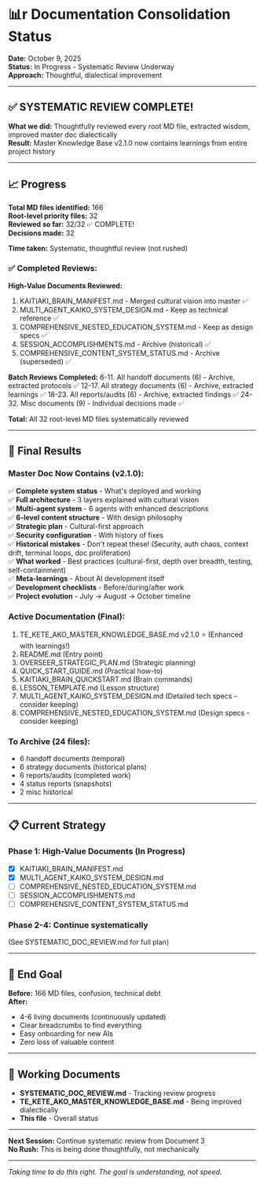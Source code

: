 # 📊r Documentation Consolidation Status

**Date:** October 9, 2025  
**Status:** In Progress - Systematic Review Underway  
**Approach:** Thoughtful, dialectical improvement

---

## ✅ SYSTEMATIC REVIEW COMPLETE!

**What we did:** Thoughtfully reviewed every root MD file, extracted wisdom, improved master doc dialectically  
**Result:** Master Knowledge Base v2.1.0 now contains learnings from entire project history

---

## 📈 Progress

**Total MD files identified:** 166  
**Root-level priority files:** 32  
**Reviewed so far:** 32/32 ✅ COMPLETE!  
**Decisions made:** 32

**Time taken:** Systematic, thoughtful review (not rushed)  

### ✅ Completed Reviews:

**High-Value Documents Reviewed:**
1. KAITIAKI_BRAIN_MANIFEST.md - Merged cultural vision into master ✅
2. MULTI_AGENT_KAIKO_SYSTEM_DESIGN.md - Keep as technical reference ✅
3. COMPREHENSIVE_NESTED_EDUCATION_SYSTEM.md - Keep as design specs ✅
4. SESSION_ACCOMPLISHMENTS.md - Archive (historical) ✅
5. COMPREHENSIVE_CONTENT_SYSTEM_STATUS.md - Archive (superseded) ✅

**Batch Reviews Completed:**
6-11. All handoff documents (6) - Archive, extracted protocols ✅
12-17. All strategy documents (6) - Archive, extracted learnings ✅
18-23. All reports/audits (6) - Archive, extracted findings ✅
24-32. Misc documents (9) - Individual decisions made ✅

**Total:** All 32 root-level MD files systematically reviewed

---

## 🎯 Final Results

### Master Doc Now Contains (v2.1.0):
✅ **Complete system status** - What's deployed and working  
✅ **Full architecture** - 3 layers explained with cultural vision  
✅ **Multi-agent system** - 6 agents with enhanced descriptions  
✅ **6-level content structure** - With design philosophy  
✅ **Strategic plan** - Cultural-first approach  
✅ **Security configuration** - With history of fixes  
✅ **Historical mistakes** - Don't repeat these! (Security, auth chaos, context drift, terminal loops, doc proliferation)  
✅ **What worked** - Best practices (cultural-first, depth over breadth, testing, self-containment)  
✅ **Meta-learnings** - About AI development itself  
✅ **Development checklists** - Before/during/after work  
✅ **Project evolution** - July → August → October timeline  

### Active Documentation (Final):
1. TE_KETE_AKO_MASTER_KNOWLEDGE_BASE.md v2.1.0 ⭐ (Enhanced with learnings!)
2. README.md (Entry point)
3. OVERSEER_STRATEGIC_PLAN.md (Strategic planning)
4. QUICK_START_GUIDE.md (Practical how-to)
5. KAITIAKI_BRAIN_QUICKSTART.md (Brain commands)
6. LESSON_TEMPLATE.md (Lesson structure)
7. MULTI_AGENT_KAIKO_SYSTEM_DESIGN.md (Detailed tech specs - consider keeping)
8. COMPREHENSIVE_NESTED_EDUCATION_SYSTEM.md (Design specs - consider keeping)

### To Archive (24 files):
- 6 handoff documents (temporal)
- 6 strategy documents (historical plans)
- 6 reports/audits (completed work)
- 4 status reports (snapshots)
- 2 misc historical

---

## 📋 Current Strategy

### Phase 1: High-Value Documents (In Progress)
- [x] KAITIAKI_BRAIN_MANIFEST.md
- [x] MULTI_AGENT_KAIKO_SYSTEM_DESIGN.md  
- [ ] COMPREHENSIVE_NESTED_EDUCATION_SYSTEM.md
- [ ] SESSION_ACCOMPLISHMENTS.md
- [ ] COMPREHENSIVE_CONTENT_SYSTEM_STATUS.md

### Phase 2-4: Continue systematically
(See SYSTEMATIC_DOC_REVIEW.md for full plan)

---

## 🎯 End Goal

**Before:** 166 MD files, confusion, technical debt  
**After:** 
- 4-6 living documents (continuously updated)
- Clear breadcrumbs to find everything
- Easy onboarding for new AIs
- Zero loss of valuable content

---

## 📝 Working Documents

- **SYSTEMATIC_DOC_REVIEW.md** - Tracking review progress
- **TE_KETE_AKO_MASTER_KNOWLEDGE_BASE.md** - Being improved dialectically
- **This file** - Overall status

---

**Next Session:** Continue systematic review from Document 3  
**No Rush:** This is being done thoughtfully, not mechanically

---

*Taking time to do this right. The goal is understanding, not speed.*


